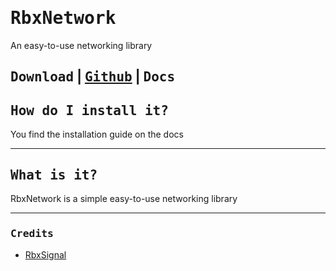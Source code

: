 # <kbd>RbxNetwork</kbd>

An easy-to-use networking library

## <kbd>Download</kbd> | <kbd>[Github](https://github.com/Command17/RbxNetwork)</kbd> | <kbd>Docs</kbd>

## <kbd>How do I install it?</kbd>

You find the installation guide on the docs

---

## <kbd>What is it?</kbd>

RbxNetwork is a simple easy-to-use networking library

---

### <kbd>Credits</kbd>

- [RbxSignal](https://github.com/Command17/RbxSignal)